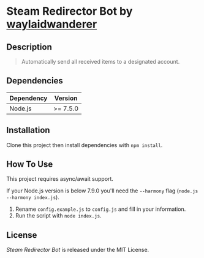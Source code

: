 # Steam Redirector Bot by <a href="https://github.com/waylaidwanderer">waylaidwanderer</a>

## Description

> Automatically send all received items to a designated account.

## Dependencies

| Dependency | Version |
| ---- | ---- |
| Node.js | \>= 7.5.0 |


## Installation

Clone this project then install dependencies with `npm install`.

## How To Use

This project requires async/await support. 

If your Node.js version is below 7.9.0 you'll need the `--harmony` flag (`node.js --harmony index.js`).

1. Rename `config.example.js` to `config.js` and fill in your information.
2. Run the script with `node index.js`.

## License

*Steam Redirector Bot* is released under the MIT License.

